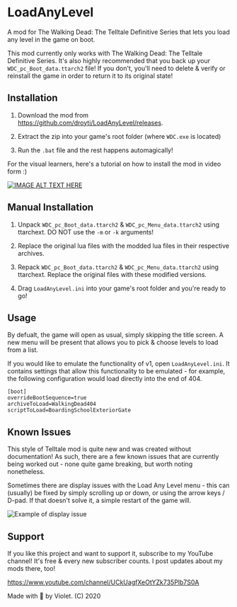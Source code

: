 # LoadAnyLevel
A mod for The Walking Dead: The Telltale Definitive Series that lets you load any level in the game on boot. 

This mod currently only works with The Walking Dead: The Telltale Definitive Series. It's also highly recommended that you back up your `WDC_pc_Boot_data.ttarch2` file! If you don't, you'll need to delete & verify or reinstall the game in order to return it to its original state!

## Installation

1. Download the mod from https://github.com/droyti/LoadAnyLevel/releases.

2. Extract the zip into your game's root folder (where `WDC.exe` is located)

3. Run the `.bat` file and the rest happens automagically!

For the visual learners, here's a tutorial on how to install the mod in video form :)

[![IMAGE ALT TEXT HERE](https://img.youtube.com/vi/l8BuY8M916I/0.jpg)](https://www.youtube.com/watch?v=l8BuY8M916I)

## Manual Installation

1. Unpack `WDC_pc_Boot_data.ttarch2` & `WDC_pc_Menu_data.ttarch2` using ttarchext. DO NOT use the `-m` or `-k` arguments!

2. Replace the original lua files with the modded lua files in their respective archives.

3. Repack `WDC_pc_Boot_data.ttarch2` & `WDC_pc_Menu_data.ttarch2` using ttarchext. Replace the original files with these modified versions.

4. Drag `LoadAnyLevel.ini` into your game's root folder and you're ready to go!

## Usage

By defualt, the game will open as usual, simply skipping the title screen. A new menu will be present that allows you to pick & choose levels to load from a list.

If you would like to emulate the functionality of v1, open `LoadAnyLevel.ini`. It contains settings that allow this functionality to be emulated - for example, the following configuration would load directly into the end of 404.

```
[boot]
overrideBootSequence=true
archiveToLoad=WalkingDead404
scriptToLoad=BoardingSchoolExteriorGate
```

## Known Issues

This style of Telltale mod is quite new and was created without documentation! As such, there are a few known issues that are currently being worked out - none quite game breaking, but worth noting nonetheless.

Sometimes there are display issues with the Load Any Level menu - this can (usually) be fixed by simply scrolling up or down, or using the arrow keys / D-pad. If that doesn't solve it, a simple restart of the game will.

![Example of display issue](https://i.imgur.com/xxI7gsL.png)

## Support

If you like this project and want to support it, subscribe to my YouTube channel! It's free & every new subscriber counts. I post updates about my mods there, too!

https://www.youtube.com/channel/UCkUagfXeOtYZk735Plb7S0A

Made with 🖤 by Violet. (C) 2020
